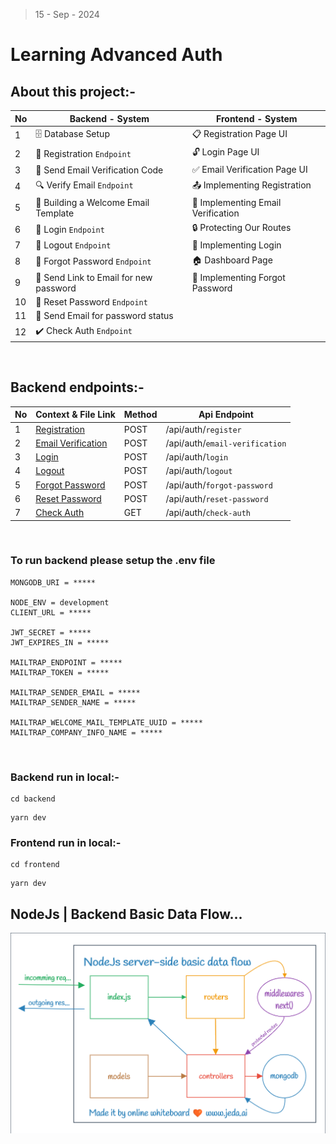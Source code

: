 > 15 - Sep - 2024

# Learning Advanced Auth


## About this project:- 
|No| Backend - System                       | Frontend - System                   |
|--|----------------------------------------|-------------------------------------|
|1 | 🗄️ Database Setup                      | 📋 Registration Page UI            |
|2 | 🔐 Registration `Endpoint`             | 🔓 Login Page UI                   |
|3 | 📧 Send Email Verification Code        | ✅ Email Verification Page UI      |
|4 | 🔍 Verify Email `Endpoint`             | 📤 Implementing Registration       |
|5 | 📧 Building a Welcome Email Template   | 📧 Implementing Email Verification |
|6 | 🔑 Login `Endpoint`                    | 🔒 Protecting Our Routes           |
|7 | 🚫 Logout `Endpoint`                   | 🔑 Implementing Login              |
|8 | 🔄 Forgot Password `Endpoint`          | 🏠 Dashboard Page                  |
|9 | 📧 Send Link to Email for new password | 🔄 Implementing Forgot Password    |
|10| 🔁 Reset Password `Endpoint`           |                                     |
|11| 📧 Send Email for password status      |                                     |
|12| ✔️ Check Auth `Endpoint`               |                                     |



<br/>


## Backend endpoints:-
| No| Context & File Link                     | Method | Api Endpoint                  |
| --| --------------------------------------- | ------ | ------------------------------|
| 1 | [Registration][registration]            | POST   | /api/auth/`register`          |
| 2 | [Email Verification][emailVerification] | POST   | /api/auth/`email-verification`|
| 3 | [Login][userLogin]                      | POST   | /api/auth/`login`             |
| 4 | [Logout][userLogout]                    | POST   | /api/auth/`logout`            |
| 5 | [Forgot Password][forgotPassword]       | POST   | /api/auth/`forgot-password`   |
| 6 | [Reset Password][resetPassword]         | POST   | /api/auth/`reset-password`    |
| 7 | [Check Auth][checkAuth]                 | GET    | /api/auth/`check-auth`        |

[registration]:      ./backend/src/projects/auth/controllers/registration.js
[emailVerification]: ./backend/src/projects/auth/controllers/emailVerification.js
[userLogin]:         ./backend/src/projects/auth/controllers/login.js
[userLogout]:        ./backend/src/projects/auth/controllers/logout.js
[forgotPassword]:    ./backend/src/projects/auth/controllers/forgotPassword.js
[resetPassword]:     ./backend/src/projects/auth/controllers/resetPassword.js
[checkAuth]:         ./backend/src/projects/auth/controllers/checkAuth.js



<br/>

### To run backend please setup the .env file

```
MONGODB_URI = *****

NODE_ENV = development
CLIENT_URL = *****

JWT_SECRET = *****
JWT_EXPIRES_IN = *****

MAILTRAP_ENDPOINT = *****
MAILTRAP_TOKEN = *****

MAILTRAP_SENDER_EMAIL = *****
MAILTRAP_SENDER_NAME = *****

MAILTRAP_WELCOME_MAIL_TEMPLATE_UUID = *****
MAILTRAP_COMPANY_INFO_NAME = *****
```

<br/>

### Backend run in local:-

```
cd backend
```
```
yarn dev
```

### Frontend run in local:-

```
cd frontend
```
```
yarn dev
```


## NodeJs | Backend Basic Data Flow...
<img src="./backend/public/img/backendDataFlow.png" />
